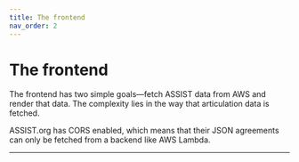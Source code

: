```yaml
---
title: The frontend
nav_order: 2
---
```


# The frontend

The frontend has two simple goals—fetch ASSIST data from AWS and render that data. The complexity lies in the way that articulation data is fetched.

ASSIST.org has CORS enabled, which means that their JSON agreements can only be fetched from a backend like AWS Lambda.

---

[TransferVision]: https://github.com/michaelrgarcia/transfer-vision
[ASSIST.org]: https://assist.org/
